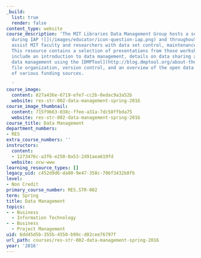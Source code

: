 ```yaml
---
_build:
  list: true
  render: false
content_type: website
course_description: 'The MIT Libraries Data Management Group hosts a set of workshops
  during IAP ![](/images/educator/icon-question-iap.png) and throughout the year to
  assist MIT faculty and researchers with data set control, maintenance, and sharing.
  This resource contains a selection of presentations from those workshops. Topics
  include an introduction to data management, details on data sharing and storage,
  data management using the [DMPTool](http://blog.dmptool.org/about-the-dmptool/),
  file organization, version control, and an overview of the open data requirements
  of various funding sources.

  '
course_image:
  content: 027a436e-6719-efe7-cc2b-0edac9a3a52b
  website: res-str-002-data-management-spring-2016
course_image_thumbnail:
  content: 715f9663-038c-ffee-a31a-7dc58ffbda75
  website: res-str-002-data-management-spring-2016
course_title: Data Management
department_numbers:
- RES
extra_course_numbers: ''
instructors:
  content:
  - 1273476c-a3f6-e250-0a53-2d91aea619fd
  website: ocw-www
learning_resource_types: []
legacy_uid: c452d9d6-da80-9e47-358c-706f3432b8fb
level:
- Non Credit
primary_course_number: RES.STR-002
term: Spring
title: Data Management
topics:
- - Business
  - Information Technology
- - Business
  - Project Management
uid: 6dd45d5b-355b-4550-b99c-d02cee76797f
url_path: courses/res-str-002-data-management-spring-2016
year: '2016'
---
```

